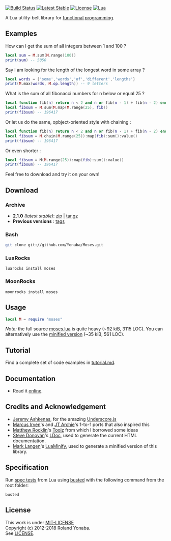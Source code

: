 [![Build Status](https://travis-ci.org/Yonaba/Moses.png)](https://travis-ci.org/Yonaba/Moses)
[![Latest Stable](https://img.shields.io/badge/Latest_Stable-2.1.0-blue.svg)](https://github.com/Yonaba/Moses/releases/tag/Moses-2.1.0-1)
[![License](http://img.shields.io/badge/Licence-MIT-brightgreen.svg)](LICENSE)
[![Lua](https://img.shields.io/badge/Lua-5.1%2C%205.2%2C%205.3%2C%20JIT-blue.svg)]()

A Lua utility-belt library for [functional programming](http://en.wikipedia.org/wiki/Functional_programming).<br/>

## Examples

How can I get the sum of all integers between 1 and 100 ?

```lua
local sum = M.sum(M.range(100))
print(sum) -- 5050
````
Say I am looking for the length of the longest word in some array ?

```lua
local words = {'some','words','of','different','lengths'}
print(M.max(words, M.op.length)) -- 9 letters
````

What is the sum of all fibonacci numbers for n below or equal 25 ?

```lua
local function fib(n) return n < 2 and n or fib(n - 1) + fib(n - 2) end
local fibsum = M.sum(M.map(M.range(25), fib))
print(fibsum) -- 196417
````

Or let us do the same, opbject-oriented style with chaining :

```lua
local function fib(n) return n < 2 and n or fib(n - 1) + fib(n - 2) end
local fibsum = M.chain(M.range(25)):map(fib):sum():value()
print(fibsum) -- 196417
````

Or even shorter :

```lua
local fibsum = M(M.range(25)):map(fib):sum():value()
print(fibsum) -- 196417
````

Feel free to download and try it on your own!

## Download

### Archive
* __2.1.0__ *(latest stable)*: [zip](http://github.com/Yonaba/Moses/archive/Moses-2.1.0-1.zip) | [tar.gz](http://github.com/Yonaba/Moses/archive/Moses-2.1.0-1.tar.gz) 
* __Previous versions__ : [tags](http://github.com/Yonaba/Moses/tags)

### Bash

```bash
git clone git://github.com/Yonaba/Moses.git
````

### LuaRocks

````
luarocks install moses
````

### MoonRocks

````
moonrocks install moses
````

## Usage

```lua
local M = require "moses"
````

*Note:* the full source [moses.lua](https://github.com/Yonaba/Moses/blob/master/moses.lua) is quite heavy (~92 kiB, 3115 LOC). You can alternatively use the [minified version](https://github.com/Yonaba/Moses/blob/master/moses_min.lua) (~35 kiB, 561 LOC).

## Tutorial

Find a complete set of code examples in [tutorial.md](https://github.com/Yonaba/Moses/blob/master/doc/tutorial.md).
  
## Documentation

* Read it [online](http://yonaba.github.io/Moses/doc).

## Credits and Acknowledgement

* [Jeremy Ashkenas](https://github.com/jashkenas), for the amazing [Underscore.js](http://documentcloud.github.com/underscore/)
* [Marcus Irven](http://mirven.github.com/underscore.lua/)'s and [JT Archie](https://github.com/jtarchie/underscore-lua)'s 1-to-1 ports that also inspired this
* [Matthew Rocklin](https://github.com/mrocklin)'s [Toolz](https://github.com/pytoolz/toolz/) from which I borrowed some ideas
* [Steve Donovan](https://github.com/stevedonovan)'s [LDoc](https://github.com/stevedonovan/ldoc/), used to generate the current HTML documentation.
* [Mark Langen](https://github.com/stravant)'s [LuaMinify](https://github.com/stravant/LuaMinify/), used to generate a minified version of this library.

## Specification

Run [spec tests](https://github.com/Yonaba/Moses/blob/master/spec) from Lua using [busted](https://github.com/Olivine-Labs/busted/) with the following command from the root folder:

````
busted
````

## License

This work is under [MIT-LICENSE](http://www.opensource.org/licenses/mit-license.php)<br/>
Copyright (c) 2012-2018 Roland Yonaba. <br/>
See [LICENSE](LICENSE).


